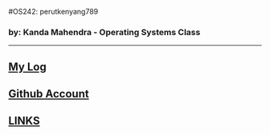 #OS242: perutkenyang789
### by: Kanda Mahendra - Operating Systems Class

---

## [My Log](TXT/mylog.txt)
## [Github Account](https://github.com/perutkenyang789)
## [LINKS](LINKS/)
